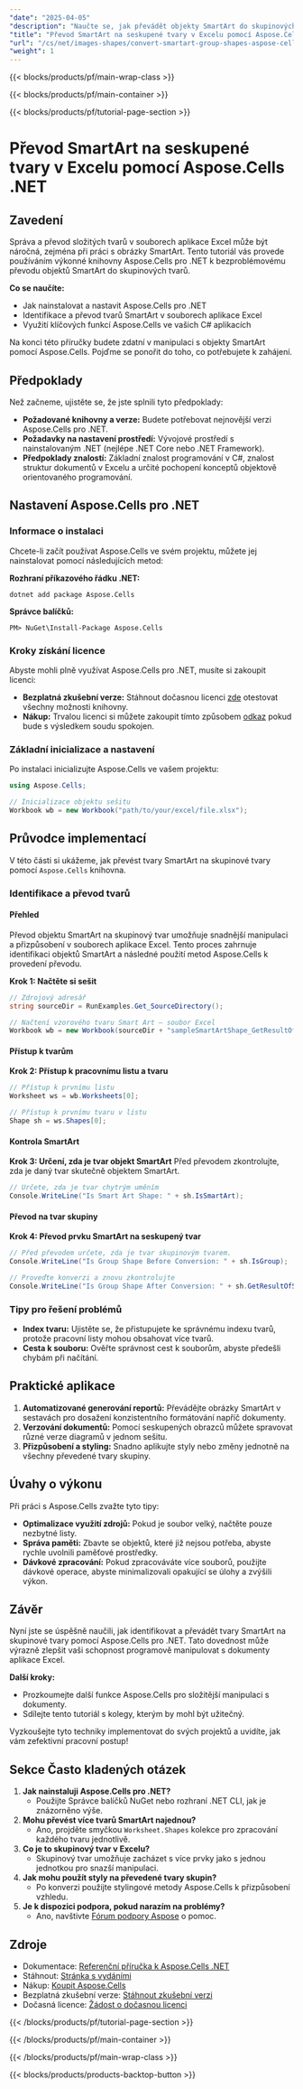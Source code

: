 ```yaml
---
"date": "2025-04-05"
"description": "Naučte se, jak převádět objekty SmartArt do skupinových tvarů v souborech Excelu pomocí výkonné knihovny Aspose.Cells pro .NET. Zjednodušte si pracovní postupy s dokumenty s tímto komplexním průvodcem."
"title": "Převod SmartArt na seskupené tvary v Excelu pomocí Aspose.Cells .NET"
"url": "/cs/net/images-shapes/convert-smartart-group-shapes-aspose-cells-net/"
"weight": 1
---
```


{{< blocks/products/pf/main-wrap-class >}}

{{< blocks/products/pf/main-container >}}

{{< blocks/products/pf/tutorial-page-section >}}


# Převod SmartArt na seskupené tvary v Excelu pomocí Aspose.Cells .NET

## Zavedení

Správa a převod složitých tvarů v souborech aplikace Excel může být náročná, zejména při práci s obrázky SmartArt. Tento tutoriál vás provede používáním výkonné knihovny Aspose.Cells pro .NET k bezproblémovému převodu objektů SmartArt do skupinových tvarů.

**Co se naučíte:**
- Jak nainstalovat a nastavit Aspose.Cells pro .NET
- Identifikace a převod tvarů SmartArt v souborech aplikace Excel
- Využití klíčových funkcí Aspose.Cells ve vašich C# aplikacích

Na konci této příručky budete zdatní v manipulaci s objekty SmartArt pomocí Aspose.Cells. Pojďme se ponořit do toho, co potřebujete k zahájení.

## Předpoklady

Než začneme, ujistěte se, že jste splnili tyto předpoklady:
- **Požadované knihovny a verze:** Budete potřebovat nejnovější verzi Aspose.Cells pro .NET.
- **Požadavky na nastavení prostředí:** Vývojové prostředí s nainstalovaným .NET (nejlépe .NET Core nebo .NET Framework).
- **Předpoklady znalostí:** Základní znalost programování v C#, znalost struktur dokumentů v Excelu a určité pochopení konceptů objektově orientovaného programování.

## Nastavení Aspose.Cells pro .NET

### Informace o instalaci

Chcete-li začít používat Aspose.Cells ve svém projektu, můžete jej nainstalovat pomocí následujících metod:

**Rozhraní příkazového řádku .NET:**
```shell
dotnet add package Aspose.Cells
```

**Správce balíčků:**
```plaintext
PM> NuGet\Install-Package Aspose.Cells
```

### Kroky získání licence

Abyste mohli plně využívat Aspose.Cells pro .NET, musíte si zakoupit licenci:
- **Bezplatná zkušební verze:** Stáhnout dočasnou licenci [zde](https://purchase.aspose.com/temporary-license/) otestovat všechny možnosti knihovny.
- **Nákup:** Trvalou licenci si můžete zakoupit tímto způsobem [odkaz](https://purchase.aspose.com/buy) pokud bude s výsledkem soudu spokojen.

### Základní inicializace a nastavení

Po instalaci inicializujte Aspose.Cells ve vašem projektu:

```csharp
using Aspose.Cells;

// Inicializace objektu sešitu
Workbook wb = new Workbook("path/to/your/excel/file.xlsx");
```

## Průvodce implementací

V této části si ukážeme, jak převést tvary SmartArt na skupinové tvary pomocí `Aspose.Cells` knihovna.

### Identifikace a převod tvarů

#### Přehled
Převod objektu SmartArt na skupinový tvar umožňuje snadnější manipulaci a přizpůsobení v souborech aplikace Excel. Tento proces zahrnuje identifikaci objektů SmartArt a následné použití metod Aspose.Cells k provedení převodu.

**Krok 1: Načtěte si sešit**
```csharp
// Zdrojový adresář
string sourceDir = RunExamples.Get_SourceDirectory();

// Načtení vzorového tvaru Smart Art – soubor Excel
Workbook wb = new Workbook(sourceDir + "sampleSmartArtShape_GetResultOfSmartArt.xlsx");
```

#### Přístup k tvarům
**Krok 2: Přístup k pracovnímu listu a tvaru**
```csharp
// Přístup k prvnímu listu
Worksheet ws = wb.Worksheets[0];

// Přístup k prvnímu tvaru v listu
Shape sh = ws.Shapes[0];
```

#### Kontrola SmartArt
**Krok 3: Určení, zda je tvar objekt SmartArt**
Před převodem zkontrolujte, zda je daný tvar skutečně objektem SmartArt.
```csharp
// Určete, zda je tvar chytrým uměním
Console.WriteLine("Is Smart Art Shape: " + sh.IsSmartArt);
```

#### Převod na tvar skupiny
**Krok 4: Převod prvku SmartArt na seskupený tvar**
```csharp
// Před převodem určete, zda je tvar skupinovým tvarem.
Console.WriteLine("Is Group Shape Before Conversion: " + sh.IsGroup);

// Proveďte konverzi a znovu zkontrolujte
Console.WriteLine("Is Group Shape After Conversion: " + sh.GetResultOfSmartArt().IsGroup);
```

### Tipy pro řešení problémů
- **Index tvaru:** Ujistěte se, že přistupujete ke správnému indexu tvarů, protože pracovní listy mohou obsahovat více tvarů.
- **Cesta k souboru:** Ověřte správnost cest k souborům, abyste předešli chybám při načítání.

## Praktické aplikace
1. **Automatizované generování reportů:** Převádějte obrázky SmartArt v sestavách pro dosažení konzistentního formátování napříč dokumenty.
2. **Verzování dokumentů:** Pomocí seskupených obrazců můžete spravovat různé verze diagramů v jednom sešitu.
3. **Přizpůsobení a styling:** Snadno aplikujte styly nebo změny jednotně na všechny převedené tvary skupiny.

## Úvahy o výkonu
Při práci s Aspose.Cells zvažte tyto tipy:
- **Optimalizace využití zdrojů:** Pokud je soubor velký, načtěte pouze nezbytné listy.
- **Správa paměti:** Zbavte se objektů, které již nejsou potřeba, abyste rychle uvolnili paměťové prostředky.
- **Dávkové zpracování:** Pokud zpracováváte více souborů, použijte dávkové operace, abyste minimalizovali opakující se úlohy a zvýšili výkon.

## Závěr
Nyní jste se úspěšně naučili, jak identifikovat a převádět tvary SmartArt na skupinové tvary pomocí Aspose.Cells pro .NET. Tato dovednost může výrazně zlepšit vaši schopnost programově manipulovat s dokumenty aplikace Excel.

**Další kroky:**
- Prozkoumejte další funkce Aspose.Cells pro složitější manipulaci s dokumenty.
- Sdílejte tento tutoriál s kolegy, kterým by mohl být užitečný.

Vyzkoušejte tyto techniky implementovat do svých projektů a uvidíte, jak vám zefektivní pracovní postup!

## Sekce Často kladených otázek
1. **Jak nainstaluji Aspose.Cells pro .NET?**
   - Použijte Správce balíčků NuGet nebo rozhraní .NET CLI, jak je znázorněno výše.
2. **Mohu převést více tvarů SmartArt najednou?**
   - Ano, projděte smyčkou `Worksheet.Shapes` kolekce pro zpracování každého tvaru jednotlivě.
3. **Co je to skupinový tvar v Excelu?**
   - Skupinový tvar umožňuje zacházet s více prvky jako s jednou jednotkou pro snazší manipulaci.
4. **Jak mohu použít styly na převedené tvary skupin?**
   - Po konverzi použijte stylingové metody Aspose.Cells k přizpůsobení vzhledu.
5. **Je k dispozici podpora, pokud narazím na problémy?**
   - Ano, navštivte [Fórum podpory Aspose](https://forum.aspose.com/c/cells/9) o pomoc.

## Zdroje
- Dokumentace: [Referenční příručka k Aspose.Cells .NET](https://reference.aspose.com/cells/net/)
- Stáhnout: [Stránka s vydáními](https://releases.aspose.com/cells/net/)
- Nákup: [Koupit Aspose.Cells](https://purchase.aspose.com/buy)
- Bezplatná zkušební verze: [Stáhnout zkušební verzi](https://releases.aspose.com/cells/net/)
- Dočasná licence: [Žádost o dočasnou licenci](https://purchase.aspose.com/temporary-license/)

{{< /blocks/products/pf/tutorial-page-section >}}

{{< /blocks/products/pf/main-container >}}

{{< /blocks/products/pf/main-wrap-class >}}

{{< blocks/products/products-backtop-button >}}